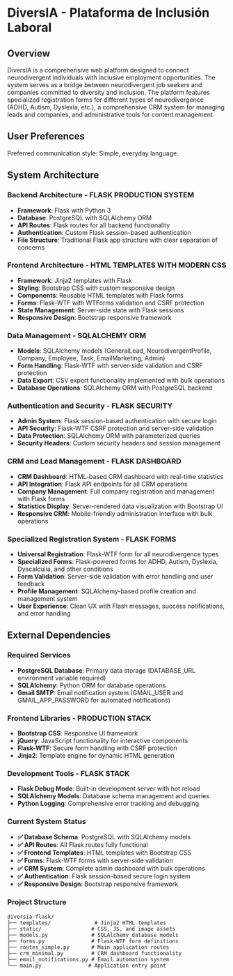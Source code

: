 # DiversIA - Plataforma de Inclusión Laboral

## Overview

DiversIA is a comprehensive web platform designed to connect neurodivergent individuals with inclusive employment opportunities. The system serves as a bridge between neurodivergent job seekers and companies committed to diversity and inclusion. The platform features specialized registration forms for different types of neurodivergence (ADHD, Autism, Dyslexia, etc.), a comprehensive CRM system for managing leads and companies, and administrative tools for content management.

## User Preferences

Preferred communication style: Simple, everyday language.

## System Architecture

### Backend Architecture - FLASK PRODUCTION SYSTEM
- **Framework**: Flask with Python 3
- **Database**: PostgreSQL with SQLAlchemy ORM
- **API Routes**: Flask routes for all backend functionality
- **Authentication**: Custom Flask session-based authentication
- **File Structure**: Traditional Flask app structure with clear separation of concerns

### Frontend Architecture - HTML TEMPLATES WITH MODERN CSS
- **Framework**: Jinja2 templates with Flask
- **Styling**: Bootstrap CSS with custom responsive design
- **Components**: Reusable HTML templates with Flask forms
- **Forms**: Flask-WTF with WTForms validation and CSRF protection
- **State Management**: Server-side state with Flask sessions
- **Responsive Design**: Bootstrap responsive framework

### Data Management - SQLALCHEMY ORM
- **Models**: SQLAlchemy models (GeneralLead, NeurodivergentProfile, Company, Employee, Task, EmailMarketing, Admin)
- **Form Handling**: Flask-WTF with server-side validation and CSRF protection
- **Data Export**: CSV export functionality implemented with bulk operations
- **Database Operations**: SQLAlchemy ORM with PostgreSQL backend

### Authentication and Security - FLASK SECURITY
- **Admin System**: Flask session-based authentication with secure login
- **API Security**: Flask-WTF CSRF protection and server-side validation  
- **Data Protection**: SQLAlchemy ORM with parameterized queries
- **Security Headers**: Custom security headers and session management

### CRM and Lead Management - FLASK DASHBOARD
- **CRM Dashboard**: HTML-based CRM dashboard with real-time statistics
- **API Integration**: Flask API endpoints for all CRM operations
- **Company Management**: Full company registration and management with Flask forms
- **Statistics Display**: Server-rendered data visualization with Bootstrap UI
- **Responsive CRM**: Mobile-friendly administration interface with bulk operations

### Specialized Registration System - FLASK FORMS
- **Universal Registration**: Flask-WTF form for all neurodivergence types
- **Specialized Forms**: Flask-powered forms for ADHD, Autism, Dyslexia, Dyscalculia, and other conditions
- **Form Validation**: Server-side validation with error handling and user feedback
- **Profile Management**: SQLAlchemy-based profile creation and management system
- **User Experience**: Clean UX with Flash messages, success notifications, and error handling

## External Dependencies

### Required Services
- **PostgreSQL Database**: Primary data storage (DATABASE_URL environment variable required)
- **SQLAlchemy**: Python ORM for database operations
- **Gmail SMTP**: Email notification system (GMAIL_USER and GMAIL_APP_PASSWORD for automated notifications)

### Frontend Libraries - PRODUCTION STACK
- **Bootstrap CSS**: Responsive UI framework
- **jQuery**: JavaScript functionality for interactive components
- **Flask-WTF**: Secure form handling with CSRF protection
- **Jinja2**: Template engine for dynamic HTML generation

### Development Tools - FLASK STACK
- **Flask Debug Mode**: Built-in development server with hot reload
- **SQLAlchemy Models**: Database schema management and queries
- **Python Logging**: Comprehensive error tracking and debugging

### Current System Status
- **✅ Database Schema**: PostgreSQL with SQLAlchemy models
- **✅ API Routes**: All Flask routes fully functional
- **✅ Frontend Templates**: HTML templates with Bootstrap CSS
- **✅ Forms**: Flask-WTF forms with server-side validation
- **✅ CRM System**: Complete admin dashboard with bulk operations
- **✅ Authentication**: Flask session-based secure login system
- **✅ Responsive Design**: Bootstrap responsive framework

### Project Structure
```
diversia-flask/
├── templates/              # Jinja2 HTML templates
├── static/                # CSS, JS, and image assets
├── models.py              # SQLAlchemy database models
├── forms.py               # Flask-WTF form definitions
├── routes_simple.py       # Main application routes
├── crm_minimal.py         # CRM dashboard functionality
├── email_notifications.py # Email automation system
└── main.py               # Application entry point
```